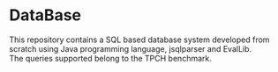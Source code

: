 # DataBase
This repository contains a SQL based database system developed from scratch using Java programming language, jsqlparser and EvalLib.<br>
The queries supported belong to the TPCH benchmark.
